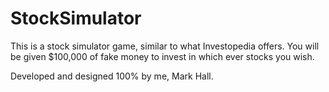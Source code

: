 StockSimulator
==============
This is a stock simulator game, similar to what Investopedia offers.
You will be given $100,000 of fake money to invest in which ever stocks you wish.

Developed and designed 100% by me, Mark Hall.